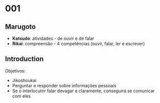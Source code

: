 # 001

## Marugoto

- **Katsudo**: atividades - de ouvir e de falar
- **Rikai**: compreensão - 4 competências (ouvir, falar, ler e escrever)

## Introduction

Objetivos:

- Jikoshoukai
- Perguntar e responder sobre informações pessoais
- Se o interlocutor falar devagar e claramente, conseguirá se comunicar com eles
